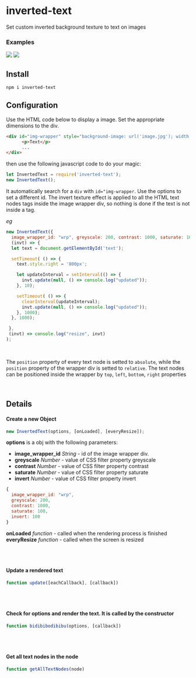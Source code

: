 
# inverted-text
Set custom inverted background texture to text on images

### Examples
![](https://media.giphy.com/media/BppJCuTwSSJ6RR9XtK/giphy.gif)
![](https://media.giphy.com/media/25QTZ9dH8vXwJvRM8g/giphy.gif)

## Install
```
npm i inverted-text
```

## Configuration
Use the HTML code below to display a image.  Set the appropriate dimensions to the div.
```html
<div id="img-wrapper" style="background-image: url('image.jpg'); width: 100%; height: 400px">
      <p>Text</p>
      ...
</div>
```
then use the following javascript code  to do your magic:
```javascript
let InvertedText = require('inverted-text');
new InvertedText();
```
It automatically search for a `div` with `id="img-wrapper`. Use the options to set a different id.
The invert texture effect is applied to all the HTML text nodes tags inside the image wrapper div, so nothing is done if the text is not inside a tag.

*eg*
```javascript
new InvertedText({
  image_wrapper_id: "wrp", greyscale: 200, contrast: 1000, saturate: 100, invert: 100},
  (invt) => {
  let text = document.getElementById('text');

  setTimeout( () => {
    text.style.right = '800px';

    let updateInterval = setInterval(() => {
      invt.update(null, () => console.log("updated"));
    }, 10);

    setTimeout( () => {
      clearInterval(updateInterval);
      invt.update(null, () => console.log("updated"));
    }, 1000);
  }, 1000);

 },
 (invt) => console.log("resize", invt)
);
```
<br>

 The `position` property of every text node is setted to `absolute`, while the `position` property of the wrapper div is setted to `relative`. The text nodes can be positioned inside the wrapper by `top`, `left`, `bottom`, `right` properties

<br>



## Details
#### Create a new Object
```javascript
new InvertedText(options, [onLoaded], [everyResize]);
```
**options** is a obj with the following parameters:
 - **image_wrapper_id** *String* - id of the image wrapper div.
 - **greyscale** *Number* - value of CSS filter  property greyscale
 - **contrast** *Number* - value of CSS filter  property contrast
 - **saturate** *Number*  - value of CSS filter  property saturate
 - **invert** *Number* - value of CSS filter  property invert

```javascript
{
  image_wrapper_id: "wrp",
  greyscale: 200,
  contrast: 1000,
  saturate: 100,
  invert: 100
}
```
**onLoaded** *function* - called when the rendering process is finished
**everyResize** *function* - called when the screen is resized

<br><br>
#### Update a rendered text

```javascript
function update([eachCallback], [callback])
```
<br><br>
#### Check for options and render the text. It is called by the constructor

```javascript
function bidibibodibibu(options, [callback])
```
<br><br>
#### Get all text nodes in the node
```javascript
function getAllTextNodes(node)
```
